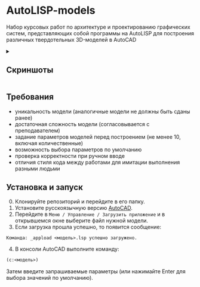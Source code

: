 # AutoLISP-models

Набор курсовых работ по архитектуре и проектированию графических систем, представляющих собой программы на AutoLISP для
построения различных твердотельных 3D-моделей в AutoCAD

<details>
  <summary><h2>Скриншоты</h2></summary>
  <p><a href="./models/holder">Подставка для телефона</a></p>
  <img src="https://github.com/user-attachments/assets/a5b66648-2894-4bd3-95c4-a8ac220f3e7b" width=70%>
  <br>
  <br>
  <p><a href="./models/organizer.lsp">Канцелярский органайзер</a></p>
  <img src="https://github.com/user-attachments/assets/e8a06721-64b0-4a9e-99a6-dbe22a5a988d" width=70%>
  <br>
  <br>
  <p><a href="./models/extender.lsp">Удлинитель</a></p>
  <img src="https://github.com/user-attachments/assets/eb5b976c-de2e-414d-9cde-4782961f7f4d" width=70%>
  <br>
  <br>
  <p><a href="./models/lamp.lsp">Настольная лампа</a></p>
  <img src="https://github.com/user-attachments/assets/efef61ce-982e-4efe-b506-47ef1a2cb51f" width=70%>
  <br>
  <br>
  <p><a href="./models/budilnik.lsp">Будильник</a></p>
  <img src="https://github.com/user-attachments/assets/40729233-ffe4-4ea2-b9c8-dc686d952f6a" width=70%>
  <br>
  <br>
  <p><a href="./models/router.lsp">Wi-Fi роутер</a></p>
  <img src="https://github.com/user-attachments/assets/e47a6fe7-ed08-4b6b-9a1d-4ace917a9ed4" width=70%>
  <br>
  <br>
  <p><a href="./models/rook.lsp">Шахматная ладья</a></p>
  <img src="https://github.com/user-attachments/assets/4646f659-f0ee-4547-a118-bebe93daeaf3" width=70%>
</details>

## Требования

- уникальность модели (аналогичные модели не должны быть сданы ранее)
- достаточная сложность модели (согласовывается с преподавателем)
- задание параметров моделей перед построением (не менее 10, включая количественные)
- возможность выбора параметров по умолчанию
- проверка корректности при ручном вводе
- отличия стиля кода между работами для имитации выполнения разными людьми

## Установка и запуск

0. Клонируйте репозиторий и перейдите в его папку.
1. Установите русскоязычную версию [AutoCAD](https://www.autodesk.com/products/autocad).
2. Перейдите в `Меню / Управление / Загрузить приложение` и в открывшемся окне выберите файл нужной модели.
3. Если загрузка прошла успешно, то появится сообщение:

```
Команда: _appload <модель>.lsp успешно загружено.
```

4. В консоли AutoCAD выполните команду:

```lisp
(c:<модель>)
```

Затем введите запрашиваемые параметры (или нажимайте Enter для выбора значений по умолчанию).
